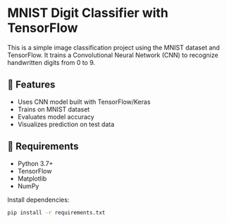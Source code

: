 # MNIST Digit Classifier with TensorFlow

This is a simple image classification project using the MNIST dataset and TensorFlow. It trains a Convolutional Neural Network (CNN) to recognize handwritten digits from 0 to 9.

## 📌 Features
- Uses CNN model built with TensorFlow/Keras
- Trains on MNIST dataset
- Evaluates model accuracy
- Visualizes prediction on test data

## 🚀 Requirements
- Python 3.7+
- TensorFlow
- Matplotlib
- NumPy

Install dependencies:
```bash
pip install -r requirements.txt
